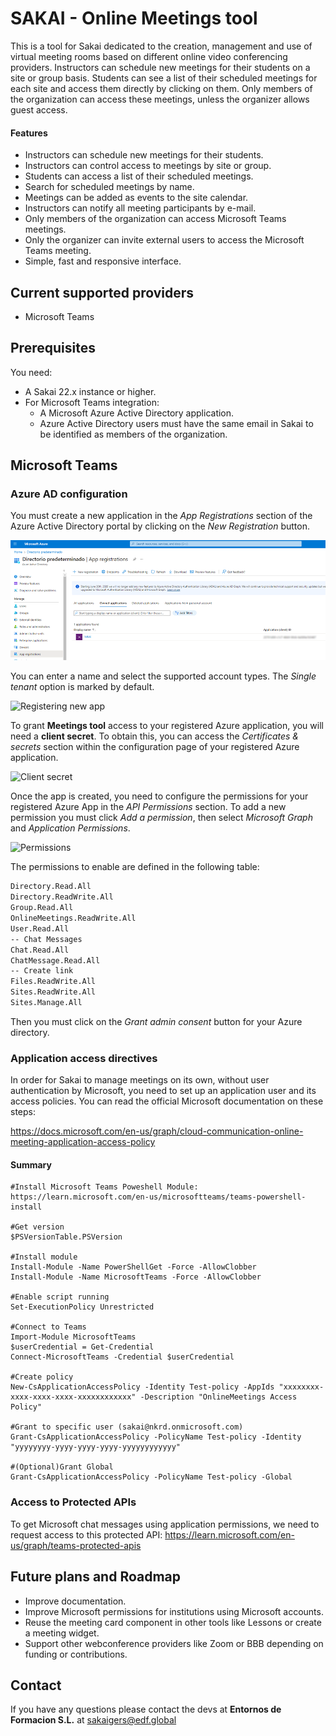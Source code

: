 # SAKAI - Online Meetings tool

This is a tool for Sakai dedicated to the creation, management and use of virtual meeting rooms based on different online video conferencing providers. Instructors can schedule new meetings for their students on a site or group basis. Students can see a list of their scheduled meetings for each site and access them directly by clicking on them. Only members of the organization can access these meetings, unless the organizer allows guest access.

#### Features

- Instructors can schedule new meetings for their students.
- Instructors can control access to meetings by site or group.
- Students can access a list of their scheduled meetings.
- Search for scheduled meetings by name.
- Meetings can be added as events to the site calendar.
- Instructors can notify all meeting participants by e-mail.
- Only members of the organization can access Microsoft Teams meetings.
- Only the organizer can invite external users to access the Microsoft Teams meeting.
- Simple, fast and responsive interface.

## Current supported providers
- Microsoft Teams

## Prerequisites
You need:
- A Sakai 22.x instance or higher.
- For Microsoft Teams integration:
  - A Microsoft Azure Active Directory application.
  - Azure Active Directory users must have the same email in Sakai to be identified as members of the organization.

## Microsoft Teams
### Azure AD configuration
You must create a new application in the  _App Registrations_ section of the Azure Active Directory portal by clicking on the _New Registration_ button.

![App registrations](../microsoft-integration/docs/images/1.png "App registration")

You can enter a name and select the supported account types. The _Single tenant_ option is marked by default.

![Registering new app](../microsoft-integrationdocs/images/2.png "Registering new app")

To grant **Meetings tool** access to your registered Azure application, you will need a **client secret**. To obtain this, you can access the _Certificates & secrets_ section within the configuration page of your registered Azure application.

![Client secret](../microsoft-integrationdocs/images/3.png "Client secret")

Once the app is created, you need to configure the permissions for your registered Azure App in the _API Permissions_ section. To add a new permission you must click _Add a permission_, then select _Microsoft Graph_ and _Application Permissions_.

![Permissions](../microsoft-integrationdocs/images/4.png "Permissions")

The permissions to enable are defined in the following table:

```sh
Directory.Read.All
Directory.ReadWrite.All
Group.Read.All
OnlineMeetings.ReadWrite.All
User.Read.All
-- Chat Messages
Chat.Read.All
ChatMessage.Read.All
-- Create link
Files.ReadWrite.All
Sites.ReadWrite.All
Sites.Manage.All
```

Then you must click on the _Grant admin consent_ button for your Azure directory.

### Application access directives
In order for Sakai to manage meetings on its own, without user authentication by Microsoft, you need to set up an application user and its access policies. You can read the official Microsoft documentation on these steps:

https://docs.microsoft.com/en-us/graph/cloud-communication-online-meeting-application-access-policy

#### Summary
    #Install Microsoft Teams Poweshell Module: https://learn.microsoft.com/en-us/microsoftteams/teams-powershell-install

    #Get version
    $PSVersionTable.PSVersion

    #Install module
    Install-Module -Name PowerShellGet -Force -AllowClobber
    Install-Module -Name MicrosoftTeams -Force -AllowClobber

    #Enable script running
    Set-ExecutionPolicy Unrestricted

    #Connect to Teams
    Import-Module MicrosoftTeams
    $userCredential = Get-Credential
    Connect-MicrosoftTeams -Credential $userCredential

    #Create policy
    New-CsApplicationAccessPolicy -Identity Test-policy -AppIds "xxxxxxxx-xxxx-xxxx-xxxx-xxxxxxxxxxxx" -Description "OnlineMeetings Access Policy"

    #Grant to specific user (sakai@nkrd.onmicrosoft.com)
    Grant-CsApplicationAccessPolicy -PolicyName Test-policy -Identity "yyyyyyyy-yyyy-yyyy-yyyy-yyyyyyyyyyyy"

    #(Optional)Grant Global
    Grant-CsApplicationAccessPolicy -PolicyName Test-policy -Global

### Access to Protected APIs
To get Microsoft chat messages using application permissions, we need to request access to this protected API: https://learn.microsoft.com/en-us/graph/teams-protected-apis

## Future plans and Roadmap

- Improve documentation.
- Improve Microsoft permissions for institutions using Microsoft accounts.
- Reuse the meeting card component in other tools like Lessons or create a meeting widget.
- Support other webconference providers like Zoom or BBB depending on funding or contributions.

## Contact
If you have any questions please contact the devs at **Entornos de Formacion S.L.** at sakaigers@edf.global
